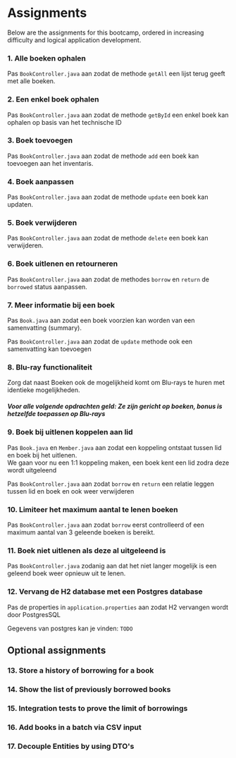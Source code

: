 # Assignments
Below are the assignments for this bootcamp, ordered in increasing difficulty and logical application development.

### 1. Alle boeken ophalen
Pas `BookController.java` aan zodat de methode `getAll` een lijst terug geeft met alle boeken.

### 2. Een enkel boek ophalen
Pas `BookController.java` aan zodat de methode `getById` een enkel boek kan ophalen op basis van het technische ID

### 3. Boek toevoegen
Pas `BookController.java` aan zodat de methode `add` een boek kan toevoegen aan het inventaris.

### 4. Boek aanpassen
Pas `BookController.java` aan zodat de methode `update` een boek kan updaten.

### 5. Boek verwijderen
Pas `BookController.java` aan zodat de methode `delete` een boek kan verwijderen.

### 6. Boek uitlenen en retourneren
Pas `BookController.java` aan zodat de methodes `borrow` en `return` de `borrowed` status aanpassen.

### 7. Meer informatie bij een boek
Pas `Book.java` aan zodat een boek voorzien kan worden van een samenvatting (summary).

Pas `BookController.java` aan zodat de `update` methode ook een samenvatting kan toevoegen

### 8. Blu-ray functionaliteit
Zorg dat naast Boeken ook de mogelijkheid komt om Blu-rays te huren met identieke mogelijkheden.

##### Voor alle volgende opdrachten geld: Ze zijn gericht op boeken, bonus is hetzelfde toepassen op Blu-rays 
### 9. Boek bij uitlenen koppelen aan lid
Pas `Book.java` en `Member.java` aan zodat een koppeling ontstaat tussen lid en boek bij het uitlenen.<br>
We gaan voor nu een 1:1 koppeling maken, een boek kent een lid zodra deze wordt uitgeleend

Pas `BookController.java` aan zodat `borrow` en `return` een relatie leggen tussen lid en boek en ook weer verwijderen

### 10. Limiteer het maximum aantal te lenen boeken
Pas `BookController.java` aan zodat `borrow` eerst controlleerd of een maximum aantal van 3 geleende boeken is bereikt. 

### 11. Boek niet uitlenen als deze al uitgeleend is
Pas `BookController.java` zodanig aan dat het niet langer mogelijk is een geleend boek weer opnieuw uit te lenen.

### 12. Vervang de H2 database met een Postgres database
Pas de properties in `application.properties` aan zodat H2 vervangen wordt door PostgresSQL

Gegevens van postgres kan je vinden: ``TODO``

## Optional assignments
### 13. Store a history of borrowing for a book

### 14. Show the list of previously borrowed books

### 15. Integration tests to prove the limit of borrowings

### 16. Add books in a batch via CSV input

### 17. Decouple Entities by using DTO's
